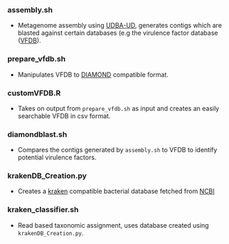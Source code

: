
### assembly.sh
+ Metagenome assembly using [UDBA-UD](https://github.com/loneknightpy/idba), generates contigs which are blasted against certain databases (e.g the virulence factor database ([VFDB](http://www.mgc.ac.cn/VFs/)).
### prepare_vfdb.sh
+ Manipulates VFDB to [DIAMOND](https://github.com/bbuchfink/diamond) compatible format.
### customVFDB.R
+ Takes on output from `prepare_vfdb.sh` as input and creates an easily searchable VFDB  in csv format.
### diamondblast.sh
+ Compares the contigs generated by `assembly.sh` to VFDB to identify potential virulence factors.
### krakenDB_Creation.py
+ Creates a [kraken](http://ccb.jhu.edu/software/kraken/) compatible bacterial database fetched from [NCBI](https://www.ncbi.nlm.nih.gov/genome/microbes/) 
### kraken_classifier.sh
+ Read based taxonomic assignment, uses database created using `krakenDB_Creation.py`. 

